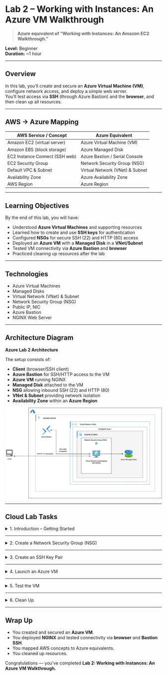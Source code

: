 # Lab 2 – Working with Instances: An Azure VM Walkthrough

> **Azure equivalent of “Working with Instances: An Amazon EC2 Walkthrough.”**

**Level:** Beginner  
**Duration:** ~1 hour

---

## Overview

In this lab, you’ll create and secure an **Azure Virtual Machine (VM)**, configure network access, and deploy a simple web server.  
You’ll test access via **SSH** (through Azure Bastion) and the **browser**, and then clean up all resources.

---

## AWS → Azure Mapping

| AWS Service / Concept          | Azure Equivalent                |
| ------------------------------ | ------------------------------- |
| Amazon EC2 (virtual server)    | Azure Virtual Machine (VM)      |
| Amazon EBS (block storage)     | Azure Managed Disk              |
| EC2 Instance Connect (SSH web) | Azure Bastion / Serial Console  |
| EC2 Security Group             | Network Security Group (NSG)    |
| Default VPC & Subnet           | Virtual Network (VNet) & Subnet |
| Availability Zone              | Azure Availability Zone         |
| AWS Region                     | Azure Region                    |

---

## Learning Objectives

By the end of this lab, you will have:

- Understood **Azure Virtual Machines** and supporting resources
- Learned how to create and use **SSH keys** for authentication
- Configured **NSGs** for secure SSH (22) and HTTP (80) access
- Deployed an **Azure VM** with a **Managed Disk** in a **VNet/Subnet**
- Tested VM connectivity via **Azure Bastion** and **browser**
- Practiced cleaning up resources after the lab

---

## Technologies

- Azure Virtual Machines
- Managed Disks
- Virtual Network (VNet) & Subnet
- Network Security Group (NSG)
- Public IP, NIC
- Azure Bastion
- NGINX Web Server

---

## Architecture Diagram

**Azure Lab 2 Architecture**

The setup consists of:

- **Client** (browser/SSH client)
- **Azure Bastion** for SSH/HTTP access to the VM
- **Azure VM** running NGINX
- **Managed Disk** attached to the VM
- **NSG** allowing inbound SSH (22) and HTTP (80)
- **VNet & Subnet** providing network isolation
- **Availability Zone** within an **Azure Region**

![Azure Lab 2 Architecture](./azure-vm-lab2.png)

---

## Cloud Lab Tasks

<details>
<summary>1. Introduction – Getting Started</summary>

- Sign in to the [Azure Portal](https://portal.azure.com).
- In the left-hand menu, click **Resource groups** → **+ Create**.
- Fill in the form:
  - **Subscription:** Select your active subscription
  - **Resource group:** `rg-vm-lab`
  - **Region:** `Canada Central` (or your nearest region with Availability Zones)
- Click **Review + Create**, then **Create**.

This resource group will contain all lab resources.

</details>

---

<details>
<summary>2. Create a Network Security Group (NSG)</summary>

A **Network Security Group (NSG)** acts like a firewall. It will allow us to reach the VM via **SSH** and **HTTP**.

1. In the Azure Portal search bar, type **Network security groups**.
2. Click **+ Create**.
3. Fill in the form:
   - **Resource group:** `rg-vm-lab`
   - **Name:** `nsg-vm-lab`
   - **Region:** same as the resource group (e.g., `Canada Central`)
4. Click **Review + Create**, then **Create**.

#### Add inbound rules

1. Open the newly created NSG (`nsg-vm-lab`).
2. Under **Settings**, select **Inbound security rules** → **+ Add**.
3. Create two rules:

   - Rule 1 (SSH):

     - **Source:** Any
     - **Destination port ranges:** `22`
     - **Protocol:** TCP
     - **Action:** Allow
     - **Priority:** 1000
     - **Name:** `Allow-SSH`

   - Rule 2 (HTTP):
     - **Source:** Any
     - **Destination port ranges:** `80`
     - **Protocol:** TCP
     - **Action:** Allow
     - **Priority:** 1001
     - **Name:** `Allow-HTTP`

</details>

---

<details>
<summary>3. Create an SSH Key Pair</summary>

Instead of passwords, Azure uses **public key cryptography** for SSH.

- If you don’t have an SSH key already, create one locally:

```bash
ssh-keygen -t ed25519 -C "lab2" -f ~/.ssh/azure_lab2_key
```

This generates:

- Public key: `~/.ssh/azure_lab2_key.pub`
- Private key: `~/.ssh/azure_lab2_key`

- You’ll use the **public key** during VM creation.
- Keep the **private key** safe for SSH access.

</details>

---

<details>
<summary>4. Launch an Azure VM</summary>

1. In the Azure Portal, search for **Virtual machines**.
2. Click **+ Create** → **Azure virtual machine**.
3. Fill in the **Basics** tab:

   - **Resource group:** `rg-vm-lab`
   - **Virtual machine name:** `vm-lab2`
   - **Region:** `Canada Central`
   - **Availability options:** Availability Zone → Zone 1
   - **Image:** Ubuntu Server 22.04 LTS
   - **Size:** Standard_B1s (low cost)
   - **Authentication type:** SSH public key
   - **Username:** `azureuser`
   - **SSH public key source:** Paste your public key (`~/.ssh/azure_lab2_key.pub`)
   - **Inbound ports:** None (we’ll rely on the NSG rules)

4. Go to the **Networking** tab:

   - **VNet/Subnet:** default or create new
   - **Public IP:** Enabled
   - **NIC network security group:** Select existing → `nsg-vm-lab`

5. Go to the **Advanced** tab:
   - In **User data**, paste this script to install NGINX:

```bash
#!/bin/bash
apt-get update -y
apt-get install -y nginx
systemctl enable --now nginx
echo "Hello from Azure VM Lab 2 - $(hostname)" > /var/www/html/index.html
```

6. Click **Review + Create**, then **Create**.

The VM will provision with NGINX installed and serving a test page.

</details>

---

<details>
<summary>5. Test the VM</summary>

#### Approach 1: Browser Test

1. Go to the VM’s **Overview** tab.
2. Copy the **Public IP address**.
3. Open `http://<Public-IP>` in your browser.
4. You should see the custom message:  
   **Hello from Azure VM Lab 2 - (hostname)**

---

#### Approach 2: Azure Bastion (Web SSH)

1. In the VM page, click **Connect** → **Bastion**.
2. Enter:
   - Username: `azureuser`
   - Private key: Upload your `azure_lab2_key` file.
3. Click **Connect**.
4. You’ll get a browser-based terminal.
5. Run:
   ```bash
   curl localhost:80
   ```
   This should return the same web page content.

---

#### Approach 3: Local SSH (Optional)

1. On your machine:

```bash
ssh -i ~/.ssh/azure_lab2_key azureuser@<Public-IP>
```

2. Verify NGINX is running:

```bash
systemctl status nginx
```

3. Fetch the test page:

```bash
curl localhost:80
```

</details>

---

<details>
<summary>6. Clean Up</summary>

To avoid charges, delete all resources:

**Azure Portal**

1. Go to **Resource groups** → select `rg-vm-lab`.
2. Click **Delete resource group**.
3. Type `rg-vm-lab` to confirm.

**Azure CLI**

```bash
az group delete -n rg-vm-lab --yes --no-wait
```

</details>

---

## Wrap Up

- You created and secured an **Azure VM**.
- You deployed **NGINX** and tested connectivity via **browser** and **Bastion SSH**.
- You mapped AWS concepts to Azure equivalents.
- You cleaned up resources.

Congratulations — you’ve completed **Lab 2: Working with Instances: An Azure VM Walkthrough.**
